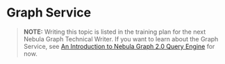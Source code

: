# Graph Service

> **NOTE:** Writing this topic is listed in the training plan for the next Nebula Graph Technical Writer. If you want to learn about the Graph Service, see [An Introduction to Nebula Graph 2.0 Query Engine](https://nebula-graph.io/posts/nebula-query-engine-introduction/) for now.
